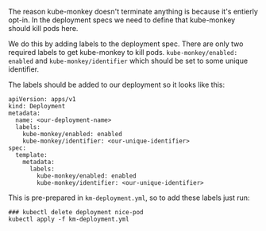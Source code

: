 The reason kube-monkey doesn't terminate anything is because it's entierly opt-in. In the deployment specs we need to define that kube-monkey should kill pods here.

We do this by adding labels to the deployment spec. There are only two required labels to get kube-monkey to kill pods. `kube-monkey/enabled: enabled` and `kube-monkey/identifier` which should be set to some unique identifier.

The labels should be added to our deployment so it looks like this:
```
apiVersion: apps/v1
kind: Deployment
metadata:
  name: <our-deployment-name>
  labels:
    kube-monkey/enabled: enabled
    kube-monkey/identifier: <our-unique-identifier>
spec:
  template:
    metadata:
      labels:
        kube-monkey/enabled: enabled
        kube-monkey/identifier: <our-unique-identifier>

```

This is pre-prepared in `km-deployment.yml`, so to add these labels just run:
```
### kubectl delete deployment nice-pod
kubectl apply -f km-deployment.yml
```

